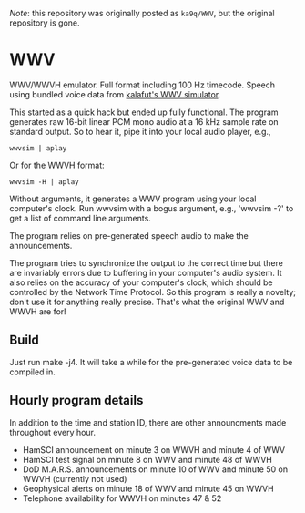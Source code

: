*Note*: this repository was originally posted as `ka9q/WWV`, but the original repository is gone.

# WWV

WWV/WWVH emulator. Full format including 100 Hz timecode. Speech using bundled voice data
from [kalafut's WWV simulator](https://github.com/kalafut/wwv).

This started as a quick hack but ended up fully functional. The program generates raw 16-bit linear PCM mono audio at a
16 kHz sample rate on standard output. So to hear it, pipe it into your local audio player, e.g.,
```
wwvsim | aplay
```

Or for the WWVH format:

```
wwvsim -H | aplay
```
Without arguments, it generates a WWV program using your local computer's clock. Run wwvsim with a bogus argument,
e.g., 'wwvsim -?' to get a list of command line arguments.

The program relies on pre-generated speech audio to make the announcements.

The program tries to synchronize the output to the correct time but there are invariably errors due to buffering in
your computer's audio system. It also relies on the accuracy of your computer's clock, which should be controlled
by the Network Time Protocol. So this program is really a novelty; don't use it for anything really precise. That's
what the original WWV and WWVH are for!

## Build
Just run make -j4. It will take a while for the pre-generated voice data to be compiled in.

## Hourly program details
In addition to the time and station ID, there are other announcments made throughout every hour.
- HamSCI announcement on minute 3 on WWVH and minute 4 of WWV
- HamSCI test signal on minute 8 on WWV and minute 48 of WWVH
- DoD M.A.R.S. announcements on minute 10 of WWV and minute 50 on WWVH (currently not used)
- Geophysical alerts on minute 18 of WWV and minute 45 on WWVH
- Telephone availability for WWVH on minutes 47 & 52

